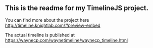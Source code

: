 ## This is the readme for my TimelineJS project.  

You can find more about the project here <http://timeline.knightlab.com/#preview-embed>  

The actual timeline is published at <https://waynecp.com/waynetimeline/waynecp_timeline.html> 

